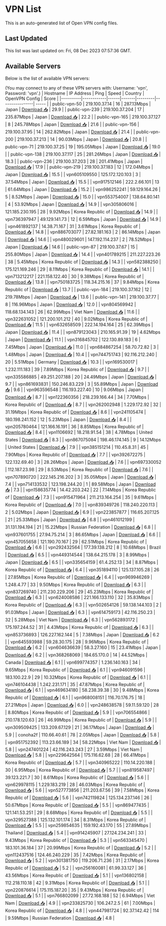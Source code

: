 # VPN List

This is an auto-generated list of Open VPN config files.

## Last Updated

This list was last updated on: Fri, 08 Dec 2023 07:57:36 GMT.

## Available Servers

Below is the list of available VPN servers:

(You may connect to any of these VPN servers with: Username: 'vpn', Password: 'vpn'.)
| Hostname | IP Address | Ping | Speed | Country | OpenVPN Config | Score |
|----------|------------|------|-------|---------|----------------| ----- |
| public-vpn-50 | 219.100.37.14 | 16 | 287.13Mbps | Japan | [Download 📥](./configs/server_0_JP.ovpn) | 29.9 |
| public-vpn-239 | 219.100.37.204 | 17 | 235.87Mbps | Japan | [Download 📥](./configs/server_1_JP.ovpn) | 22.2 |
| public-vpn-165 | 219.100.37.127 | 8 | 245.78Mbps | Japan | [Download 📥](./configs/server_2_JP.ovpn) | 21.6 |
| public-vpn-156 | 219.100.37.95 | 14 | 262.82Mbps | Japan | [Download 📥](./configs/server_3_JP.ovpn) | 21.4 |
| public-vpn-200 | 219.100.37.213 | 14 | 90.03Mbps | Japan | [Download 📥](./configs/server_4_JP.ovpn) | 20.8 |
| public-vpn-71 | 219.100.37.25 | 19 | 195.05Mbps | Japan | [Download 📥](./configs/server_5_JP.ovpn) | 19.0 |
| public-vpn-138 | 219.100.37.117 | 25 | 281.26Mbps | Japan | [Download 📥](./configs/server_6_JP.ovpn) | 18.3 |
| public-vpn-236 | 219.100.37.203 | 28 | 201.41Mbps | Japan | [Download 📥](./configs/server_7_JP.ovpn) | 17.9 |
| public-vpn-219 | 219.100.37.183 | 12 | 172.04Mbps | Japan | [Download 📥](./configs/server_8_JP.ovpn) | 15.5 |
| vpn605109550 | 125.172.120.103 | 3 | 37.54Mbps | Japan | [Download 📥](./configs/server_9_JP.ovpn) | 15.5 |
| vpn917512146 | 222.2.66.101 | 13 | 61.64Mbps | Japan | [Download 📥](./configs/server_10_JP.ovpn) | 15.2 |
| vpn986252241 | 59.129.164.26 | 5 | 8.52Mbps | Japan | [Download 📥](./configs/server_11_JP.ovpn) | 15.0 |
| vpn553754007 | 138.64.80.141 | 4 | 53.92Mbps | Japan | [Download 📥](./configs/server_12_JP.ovpn) | 14.9 |
| vpn305806016 | 121.185.230.195 | 28 | 9.92Mbps | Korea Republic of | [Download 📥](./configs/server_13_KR.ovpn) | 14.9 |
| vpn736397947 | 49.129.141.73 | 12 | 6.59Mbps | Japan | [Download 📥](./configs/server_14_JP.ovpn) | 14.9 |
| vpn461892137 | 14.38.71.167 | 31 | 3.61Mbps | Korea Republic of | [Download 📥](./configs/server_15_KR.ovpn) | 14.8 |
| vpn886703077 | 27.82.181.163 | 2 | 86.14Mbps | Japan | [Download 📥](./configs/server_16_JP.ovpn) | 14.6 |
| vpn480029601 | 147.192.114.237 | 2 | 78.52Mbps | Japan | [Download 📥](./configs/server_17_JP.ovpn) | 14.6 |
| public-vpn-87 | 219.100.37.67 | 15 | 255.80Mbps | Japan | [Download 📥](./configs/server_18_JP.ovpn) | 14.4 |
| vpn401789215 | 211.227.223.26 | 38 | 5.45Mbps | Korea Republic of | [Download 📥](./configs/server_19_KR.ovpn) | 14.3 |
| vpn582388250 | 175.121.169.246 | 29 | 8.11Mbps | Korea Republic of | [Download 📥](./configs/server_20_KR.ovpn) | 14.1 |
| vpn713212217 | 221.158.122.40 | 30 | 9.38Mbps | Korea Republic of | [Download 📥](./configs/server_21_KR.ovpn) | 13.8 |
| vpn750183725 | 118.34.215.16 | 37 | 9.84Mbps | Korea Republic of | [Download 📥](./configs/server_22_KR.ovpn) | 13.7 |
| public-vpn-184 | 219.100.37.162 | 12 | 219.78Mbps | Japan | [Download 📥](./configs/server_23_JP.ovpn) | 13.6 |
| public-vpn-141 | 219.100.37.77 | 8 | 116.96Mbps | Japan | [Download 📥](./configs/server_24_JP.ovpn) | 12.0 |
| vpn804569942 | 118.68.134.143 | 26 | 62.99Mbps | Viet Nam | [Download 📥](./configs/server_25_VN.ovpn) | 11.6 |
| vpn322631052 | 121.200.101.212 | 40 | 9.02Mbps | Korea Republic of | [Download 📥](./configs/server_26_KR.ovpn) | 11.5 |
| vpn632658509 | 222.14.194.164 | 25 | 62.39Mbps | Japan | [Download 📥](./configs/server_27_JP.ovpn) | 11.4 |
| vpn879123043 | 210.165.91.39 | 19 | 4.62Mbps | Japan | [Download 📥](./configs/server_28_JP.ovpn) | 11.1 |
| vpn316845702 | 122.130.89.183 | 6 | 7.45Mbps | Japan | [Download 📥](./configs/server_29_JP.ovpn) | 11.0 |
| vpn684867254 | 58.70.72.82 | 3 | 1.48Mbps | Japan | [Download 📥](./configs/server_30_JP.ovpn) | 10.4 |
| vpn744751743 | 92.116.212.240 | 20 | 5.51Mbps | Germany | [Download 📥](./configs/server_31_DE.ovpn) | 10.3 |
| vpn169530017 | 1.232.111.183 | 39 | 7.89Mbps | Korea Republic of | [Download 📥](./configs/server_32_KR.ovpn) | 9.7 |
| vpn335586885 | 49.251.207.188 | 20 | 24.49Mbps | Japan | [Download 📥](./configs/server_33_JP.ovpn) | 9.7 |
| vpn861693831 | 150.246.83.229 | 3 | 55.89Mbps | Japan | [Download 📥](./configs/server_34_JP.ovpn) | 9.6 |
| vpn963596548 | 116.193.227.40 | 10 | 9.06Mbps | Japan | [Download 📥](./configs/server_35_JP.ovpn) | 8.7 |
| vpn122360356 | 218.239.166.44 | 34 | 7.70Mbps | Korea Republic of | [Download 📥](./configs/server_36_KR.ovpn) | 8.7 |
| vpn262002948 | 1.229.172.92 | 32 | 31.19Mbps | Korea Republic of | [Download 📥](./configs/server_37_KR.ovpn) | 8.6 |
| vpn241105474 | 180.198.241.152 | 12 | 5.23Mbps | Japan | [Download 📥](./configs/server_38_JP.ovpn) | 8.4 |
| vpn205780464 | 121.166.16.191 | 36 | 8.85Mbps | Korea Republic of | [Download 📥](./configs/server_39_KR.ovpn) | 8.4 |
| vpn1106692 | 18.218.91.54 | 38 | 4.78Mbps | United States | [Download 📥](./configs/server_40_US.ovpn) | 8.3 |
| vpn867075084 | 198.46.174.145 | 9 | 14.12Mbps | United States | [Download 📥](./configs/server_41_US.ovpn) | 7.9 |
| vpn385151214 | 110.45.8.31 | 45 | 7.90Mbps | Korea Republic of | [Download 📥](./configs/server_42_KR.ovpn) | 7.7 |
| vpn392672275 | 122.132.69.40 | 3 | 28.26Mbps | Japan | [Download 📥](./configs/server_43_JP.ovpn) | 7.6 |
| vpn697330052 | 112.187.23.98 | 29 | 8.53Mbps | Korea Republic of | [Download 📥](./configs/server_44_KR.ovpn) | 7.6 |
| vpn707890720 | 222.145.216.202 | 3 | 35.05Mbps | Japan | [Download 📥](./configs/server_45_JP.ovpn) | 7.4 |
| vpn714133532 | 123.198.244.20 | 1 | 89.58Mbps | Japan | [Download 📥](./configs/server_46_JP.ovpn) | 7.3 |
| vpn158635774 | 14.42.203.242 | 22 | 7.14Mbps | Korea Republic of | [Download 📥](./configs/server_47_KR.ovpn) | 7.3 |
| vpn915471964 | 211.213.164.254 | 35 | 9.61Mbps | Korea Republic of | [Download 📥](./configs/server_48_KR.ovpn) | 7.0 |
| vpn839349726 | 118.240.220.113 | 2 | 5.02Mbps | Japan | [Download 📥](./configs/server_49_JP.ovpn) | 6.9 |
| vpn223857877 | 116.65.207.125 | 21 | 25.33Mbps | Japan | [Download 📥](./configs/server_50_JP.ovpn) | 6.8 |
| vpn461012199 | 31.131.194.194 | 21 | 15.22Mbps | Russian Federation | [Download 📥](./configs/server_51_RU.ovpn) | 6.8 |
| vpn937601755 | 27.94.75.214 | 3 | 86.65Mbps | Japan | [Download 📥](./configs/server_52_JP.ovpn) | 6.6 |
| vpn457055658 | 121.190.70.167 | 29 | 62.51Mbps | Korea Republic of | [Download 📥](./configs/server_53_KR.ovpn) | 6.6 |
| vpn292432564 | 177.39.138.212 | 8 | 10.68Mbps | Brazil | [Download 📥](./configs/server_54_BR.ovpn) | 6.5 |
| vpn449314544 | 138.64.215.178 | 3 | 8.99Mbps | Japan | [Download 📥](./configs/server_55_JP.ovpn) | 6.5 |
| vpn335654159 | 61.4.252.13 | 34 | 8.87Mbps | Korea Republic of | [Download 📥](./configs/server_56_KR.ovpn) | 6.4 |
| vpn351894110 | 125.137.105.28 | 26 | 27.85Mbps | Korea Republic of | [Download 📥](./configs/server_57_KR.ovpn) | 6.4 |
| vpn969946269 | 1.248.4.77 | 33 | 9.50Mbps | Korea Republic of | [Download 📥](./configs/server_58_KR.ovpn) | 6.3 |
| vpn837269740 | 211.230.229.206 | 29 | 45.23Mbps | Korea Republic of | [Download 📥](./configs/server_59_KR.ovpn) | 6.3 |
| vpn624008586 | 221.166.133.110 | 32 | 35.83Mbps | Korea Republic of | [Download 📥](./configs/server_60_KR.ovpn) | 6.3 |
| vpn502654126 | 59.138.144.103 | 2 | 91.03Mbps | Japan | [Download 📥](./configs/server_61_JP.ovpn) | 6.3 |
| vpn614759173 | 42.116.250.23 | 32 | 5.28Mbps | Viet Nam | [Download 📥](./configs/server_62_VN.ovpn) | 6.3 |
| vpn562893172 | 175.197.244.52 | 31 | 4.43Mbps | Korea Republic of | [Download 📥](./configs/server_63_KR.ovpn) | 6.3 |
| vpn853736893 | 126.227.162.144 | 5 | 7.38Mbps | Japan | [Download 📥](./configs/server_64_JP.ovpn) | 6.2 |
| vpn645593988 | 59.28.30.175 | 28 | 9.96Mbps | Korea Republic of | [Download 📥](./configs/server_65_KR.ovpn) | 6.2 |
| vpn604636639 | 58.3.27.160 | 15 | 23.41Mbps | Japan | [Download 📥](./configs/server_66_JP.ovpn) | 6.2 |
| vpn368268069 | 184.65.170.0 | 14 | 44.52Mbps | Canada | [Download 📥](./configs/server_67_CA.ovpn) | 6.1 |
| vpn699774357 | 1.236.140.163 | 34 | 9.65Mbps | Korea Republic of | [Download 📥](./configs/server_68_KR.ovpn) | 6.1 |
| vpn946091596 | 183.100.22.9 | 29 | 10.32Mbps | Korea Republic of | [Download 📥](./configs/server_69_KR.ovpn) | 6.1 |
| vpn746104438 | 1.242.231.171 | 35 | 47.87Mbps | Korea Republic of | [Download 📥](./configs/server_70_KR.ovpn) | 6.1 |
| vpn469634180 | 58.238.39.38 | 30 | 9.48Mbps | Korea Republic of | [Download 📥](./configs/server_71_KR.ovpn) | 6.1 |
| vpn968008151 | 116.70.176.75 | 18 | 27.21Mbps | Japan | [Download 📥](./configs/server_72_JP.ovpn) | 6.0 |
| vpn248638578 | 59.11.59.120 | 28 | 8.80Mbps | Korea Republic of | [Download 📥](./configs/server_73_KR.ovpn) | 5.9 |
| vpn706554866 | 210.178.120.63 | 26 | 46.99Mbps | Korea Republic of | [Download 📥](./configs/server_74_KR.ovpn) | 5.9 |
| vpn309509425 | 133.209.67.129 | 21 | 36.17Mbps | Japan | [Download 📥](./configs/server_75_JP.ovpn) | 5.9 |
| conoha2f | 110.66.40.61 | 78 | 2.05Mbps | Japan | [Download 📥](./configs/server_76_JP.ovpn) | 5.8 |
| vpn951752392 | 113.23.66.189 | 34 | 58.22Mbps | Viet Nam | [Download 📥](./configs/server_77_VN.ovpn) | 5.8 |
| vpn247401224 | 42.116.243.243 | 27 | 3.59Mbps | Viet Nam | [Download 📥](./configs/server_78_VN.ovpn) | 5.8 |
| vpn229642564 | 175.116.62.68 | 28 | 66.41Mbps | Korea Republic of | [Download 📥](./configs/server_79_KR.ovpn) | 5.7 |
| vpn340965222 | 110.14.220.188 | 30 | 6.95Mbps | Korea Republic of | [Download 📥](./configs/server_80_KR.ovpn) | 5.7 |
| vpn819587497 | 39.123.221.7 | 30 | 8.61Mbps | Korea Republic of | [Download 📥](./configs/server_81_KR.ovpn) | 5.6 |
| vpn629978115 | 1.229.183.219 | 28 | 46.03Mbps | Korea Republic of | [Download 📥](./configs/server_82_KR.ovpn) | 5.6 |
| vpn527773856 | 211.203.67.56 | 39 | 7.58Mbps | Korea Republic of | [Download 📥](./configs/server_83_KR.ovpn) | 5.6 |
| vpn742119824 | 125.134.237.146 | 26 | 50.67Mbps | Korea Republic of | [Download 📥](./configs/server_84_KR.ovpn) | 5.5 |
| vpn869477435 | 121.141.53.251 | 29 | 8.68Mbps | Korea Republic of | [Download 📥](./configs/server_85_KR.ovpn) | 5.5 |
| vpn329527388 | 125.132.101.174 | 34 | 8.31Mbps | Korea Republic of | [Download 📥](./configs/server_86_KR.ovpn) | 5.5 |
| vpn259854635 | 159.192.43.170 | 55 | 27.89Mbps | Thailand | [Download 📥](./configs/server_87_TH.ovpn) | 5.4 |
| vpn914245907 | 27.124.234.241 | 33 | 9.43Mbps | Korea Republic of | [Download 📥](./configs/server_88_KR.ovpn) | 5.3 |
| vpn563345470 | 183.101.36.184 | 37 | 20.99Mbps | Korea Republic of | [Download 📥](./configs/server_89_KR.ovpn) | 5.2 |
| vpn112437516 | 124.46.240.229 | 35 | 7.42Mbps | Korea Republic of | [Download 📥](./configs/server_90_KR.ovpn) | 5.2 |
| vpn301381750 | 119.206.71.236 | 31 | 2.17Mbps | Korea Republic of | [Download 📥](./configs/server_91_KR.ovpn) | 5.2 |
| vpn256160081 | 61.99.33.127 | 36 | 43.56Mbps | Korea Republic of | [Download 📥](./configs/server_92_KR.ovpn) | 5.1 |
| vpn136802158 | 112.218.110.18 | 42 | 9.31Mbps | Korea Republic of | [Download 📥](./configs/server_93_KR.ovpn) | 5.1 |
| vpn220876614 | 175.115.187.20 | 35 | 9.43Mbps | Korea Republic of | [Download 📥](./configs/server_94_KR.ovpn) | 5.1 |
| vpn766802099 | 27.72.168.188 | 52 | 6.94Mbps | Viet Nam | [Download 📥](./configs/server_95_VN.ovpn) | 4.9 |
| vpn233825730 | 106.247.2.5 | 61 | 7.00Mbps | Korea Republic of | [Download 📥](./configs/server_96_KR.ovpn) | 4.8 |
| vpn447981724 | 92.37.142.42 | 114 | 9.59Mbps | Russian Federation | [Download 📥](./configs/server_97_RU.ovpn) | 4.8 |

